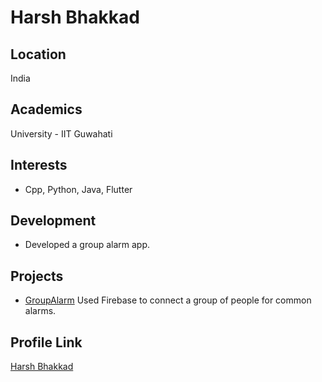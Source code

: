 # Harsh Bhakkad

## Location

India

## Academics

University - IIT Guwahati

## Interests

-   Cpp, Python, Java, Flutter

## Development

-   Developed a group alarm app.

## Projects

-   [GroupAlarm](https://github.com/HarshBhakkad/Group_Alarm_App/tree/master) Used Firebase to connect a group of people for common alarms.

## Profile Link

[Harsh Bhakkad](https://github.com/HarshBhakkad)
